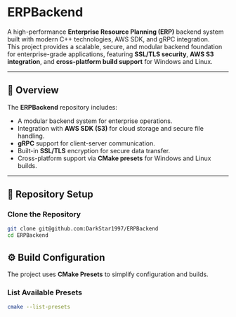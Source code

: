# ERPBackend

A high-performance **Enterprise Resource Planning (ERP)** backend system built with modern C++ technologies, AWS SDK, and gRPC integration.  
This project provides a scalable, secure, and modular backend foundation for enterprise-grade applications, featuring **SSL/TLS security**, **AWS S3 integration**, and **cross-platform build support** for Windows and Linux.

---

## 🚀 Overview

The **ERPBackend** repository includes:
- A modular backend system for enterprise operations.
- Integration with **AWS SDK (S3)** for cloud storage and secure file handling.
- **gRPC** support for client-server communication.
- Built-in **SSL/TLS** encryption for secure data transfer.
- Cross-platform support via **CMake presets** for Windows and Linux builds.

---

## 🧩 Repository Setup

### Clone the Repository

```bash
git clone git@github.com:DarkStar1997/ERPBackend
cd ERPBackend
```
## ⚙️ Build Configuration

The project uses **CMake Presets** to simplify configuration and builds.

### List Available Presets
```bash
cmake --list-presets
